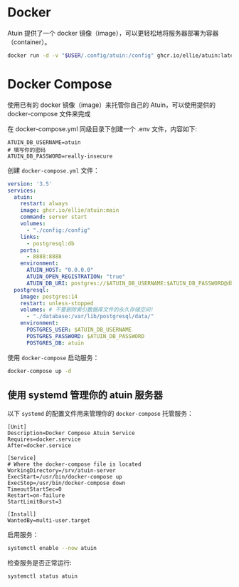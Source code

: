 # Docker

Atuin 提供了一个 docker 镜像（image），可以更轻松地将服务器部署为容器（container）。

```sh
docker run -d -v "$USER/.config/atuin:/config" ghcr.io/ellie/atuin:latest server start
```

# Docker Compose

使用已有的 docker 镜像（image）来托管你自己的 Atuin，可以使用提供的 docker-compose 文件来完成

在 docker-compose.yml 同级目录下创建一个 .env 文件，内容如下:

```
ATUIN_DB_USERNAME=atuin
# 填写你的密码
ATUIN_DB_PASSWORD=really-insecure
```

创建 `docker-compose.yml` 文件：

```yaml
version: '3.5'
services:
  atuin:
    restart: always
    image: ghcr.io/ellie/atuin:main
    command: server start
    volumes:
      - "./config:/config"
    links:
      - postgresql:db
    ports:
      - 8888:8888
    environment:
      ATUIN_HOST: "0.0.0.0"
      ATUIN_OPEN_REGISTRATION: "true"
      ATUIN_DB_URI: postgres://$ATUIN_DB_USERNAME:$ATUIN_DB_PASSWORD@db/atuin
  postgresql:
    image: postgres:14
    restart: unless-stopped
    volumes: # 不要删除索引数据库文件的永久存储空间!
      - "./database:/var/lib/postgresql/data/"
    environment:
      POSTGRES_USER: $ATUIN_DB_USERNAME
      POSTGRES_PASSWORD: $ATUIN_DB_PASSWORD
      POSTGRES_DB: atuin
```

使用 `docker-compose` 启动服务：

```sh
docker-compose up -d
```

## 使用 systemd 管理你的 atuin 服务器

以下 `systemd` 的配置文件用来管理你的 `docker-compose` 托管服务：

```
[Unit]
Description=Docker Compose Atuin Service
Requires=docker.service
After=docker.service

[Service]
# Where the docker-compose file is located
WorkingDirectory=/srv/atuin-server
ExecStart=/usr/bin/docker-compose up
ExecStop=/usr/bin/docker-compose down
TimeoutStartSec=0
Restart=on-failure
StartLimitBurst=3

[Install]
WantedBy=multi-user.target
```

启用服务：

```sh
systemctl enable --now atuin
```

检查服务是否正常运行:

```sh
systemctl status atuin
```
